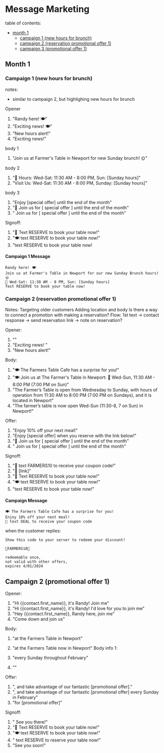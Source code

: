 # Message Marketing

table of contents:

- [month 1](#month-1)
  - [campaign 1 (new hours for brunch)](#campaign-1-new-hours-for-brunch)
  - [campaign 2 (reservation promotional offer 1)](#campaign-2-reservation-promotional-offer-1)
  - [campaign 3 (promotional offer 1)](#campaign-2-promotional-offer-1)

## Month 1

### Campaign 1 (new hours for brunch)

notes:

- similar to campaign 2, but highlighing new hours for brunch

Opener

 1. "Randy here! 🍽️"
 1. "Exciting news! 🍽️"
 1. "New hours alert!"
 1. "Exciting news!"

 body 1

 1. "Join us at Farmer's Table in Newport for new Sunday brunch! 🌞"

body 2

1. "📅 Hours: Wed-Sat: 11:30 AM - 8:00 PM, Sun: [Sunday hours]"
1. "Visit Us: Wed-Sat: 11:30 AM - 8:00 PM, Sunday: [Sunday hours]"

body 3

1. "Enjoy [special offer] until the end of the month"
1. "🎉 Join us for [ special offer ] until the end of the month"
1. " Join us for [ special offer ] until the end of the month"

Signoff:

1. "📲 Text RESERVE to book your table now!"
1. "🍽️ text RESERVE to book your table now!"
1. "text RESERVE to book your table now!

#### Campaign 1 Message

```text
Randy here! 🍽️
Join us at Farmer's Table in Newport for our new Sunday Brunch hours! 🌞
📅 Wed-Sat: 11:30 AM - 8 PM, Sun: [Sunday hours]
Text RESERVE to book your table now!
```

### Campaign 2 (reservation promotional offer 1)

Notes:
Targeting older customers
Adding location and body
Is there a way to connect a promotion with making a reservation?
Flow: 1st text -> contact response -> send reservation link -> note on reservation?

Opener:

 1. ""
 1. "Exciting news! "
 1. "New hours alert!"

Body:

1. "🍽️ The Farmers Table Cafe has a surprise for you!"
1. "🍽️ Join us at The Farmer's Table in Newport: 📅 Wed-Sun, 11:30 AM - 8:00 PM (7:00 PM on Sun)"
1. "The Farmer’s Table is open from Wednesday to Sunday, with hours of operation from 11:30 AM to 8:00 PM (7:00 PM on Sundays), and it is located in Newport"
1. "The farmer’s table is now open Wed-Sun (11:30-8, 7 on Sun) in Newport!"

Offer:

1. "Enjoy 10% off your next meal!"
1. "Enjoy [special offer] when you reserve with the link below!"
1. "🎉 Join us for [ special offer ] until the end of the month"
1. " Join us for [ special offer ] until the end of the month"

Signoff:

1. "📲 text FARMERS10 to receive your coupon code!"
1. "📲 [link]"
1. "📲 Text RESERVE to book your table now!"
1. "🍽️ text RESERVE to book your table now!"
1. "text RESERVE to book your table now!"

#### Campaign Message

```text
🍽️ The Farmers Table Cafe has a surprise for you!
Enjoy 10% off your next meal!
📲 text DEAL to receive your coupon code
```

when the customer replies:

```text
Show this code to your server to redeem your discount!

🐓FARMERS10🐓

redeemable once, 
not valid with other offers, 
expires 4/01/2024
```

## Campaign 2 (promotional offer 1)

Opener:

1. "Hi {{contact.first_name}}, it's Randy! Join me"
1. "Hi {{contact.first_name}}, it's Randy! I'd love for you to join me"
1. "Hey {{contact.first_name}}, Randy here, join me"
1. "Come down and join us"

Body:

1. "at the Farmers Table in Newport"
1. "at the Farmers Table now in Newport"
Body info 1:

1. "every Sunday throughout February"
1. ""

Offer:

1. ", and take advantage of our fantastic [promotional offer]."
1. ", and take advantage of our fantastic [promotional offer] every Sunday in February"
1. "for [promotional offer]"

Signoff:

1. " See you there!"
1. "📲 Text RESERVE to book your table now!"
1. "🍽️ text RESERVE to book your table now!"
1. " text RESERVE to reserve your table now!"
1. "See you soon!"
